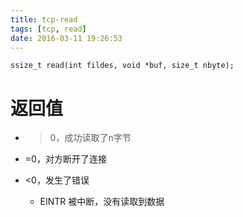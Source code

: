 ```yaml
---
title: tcp-read
tags: [tcp, read]
date: 2016-03-11 19:26:53
---
```


    ssize_t read(int fildes, void *buf, size_t nbyte);

# 返回值

-   >0，成功读取了n字节

-   =0，对方断开了连接

-   <0，发生了错误

    -   EINTR   被中断，没有读取到数据
